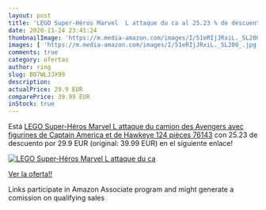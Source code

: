 ```yaml
---
layout: post
title: 'LEGO Super-Héros Marvel  L attaque du ca al 25.23 % de descuento'
date: 2020-11-24 23:41:24
thumbnailImage: 'https://m.media-amazon.com/images/I/51eRIjJRxiL._SL200_.jpg'
images: [ 'https://m.media-amazon.com/images/I/51eRIjJRxiL._SL200_.jpg' ]
comments: true
category: ofertas
author: ring
slug: B07WLJJX99
description:
actualPrice: 29.9 EUR
comparePrice: 39.99 EUR
inStock: true
---
```


Está [LEGO Super-Héros Marvel  L attaque du camion des Avengers avec figurines de Captain America et de Hawkeye  124 pièces  76143](https://www.amazon.fr/dp/B07WLJJX99/?tag=tolees0d-21) con 25.23 de descuento por 29.9 EUR (original: 39.99 EUR) en el siguiente enlace!

[![LEGO Super-Héros Marvel  L attaque du ca](https://m.media-amazon.com/images/I/51eRIjJRxiL._SL200_.jpg)](https://www.amazon.fr/dp/B07WLJJX99/?tag=tolees0d-21)

[Ver la oferta!!](https://www.amazon.fr/dp/B07WLJJX99/?tag=tolees0d-21)

Links participate in Amazon Associate program and might generate a comission on qualifying sales


